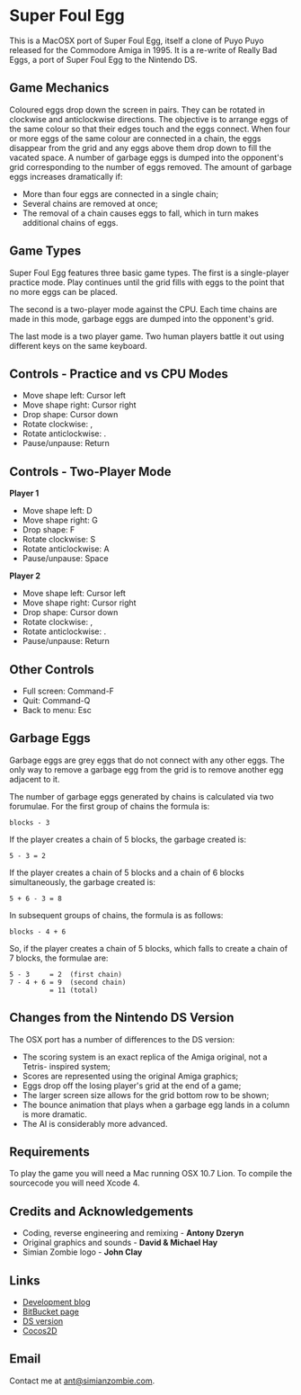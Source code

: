 Super Foul Egg
==============

This is a MacOSX port of Super Foul Egg, itself a clone of Puyo Puyo released
for the Commodore Amiga in 1995.  It is a re-write of Really Bad Eggs, a port of
Super Foul Egg to the Nintendo DS.


Game Mechanics
--------------

Coloured eggs drop down the screen in pairs.  They can be rotated in clockwise
and anticlockwise directions.  The objective is to arrange eggs of the same
colour so that their edges touch and the eggs connect.  When four or more eggs
of the same colour are connected in a chain, the eggs disappear from the grid
and any eggs above them drop down to fill the vacated space.  A number of
garbage eggs is dumped into the opponent's grid corresponding to the number of
eggs removed.  The amount of garbage eggs increases dramatically if:

 - More than four eggs are connected in a single chain;
 - Several chains are removed at once;
 - The removal of a chain causes eggs to fall, which in turn makes additional
   chains of eggs.


Game Types
----------

Super Foul Egg features three basic game types.  The first is a single-player
practice mode.  Play continues until the grid fills with eggs to the point that
no more eggs can be placed.

The second is a two-player mode against the CPU.  Each time chains are made in
this mode, garbage eggs are dumped into the opponent's grid.

The last mode is a two player game.  Two human players battle it out using
different keys on the same keyboard.


Controls - Practice and vs CPU Modes
------------------------------------

 * Move shape left:            Cursor left
 * Move shape right:           Cursor right
 * Drop shape:                 Cursor down
 * Rotate clockwise:           ,
 * Rotate anticlockwise:       .
 * Pause/unpause:              Return


Controls - Two-Player Mode
--------------------------

**Player 1**

 * Move shape left:            D
 * Move shape right:           G
 * Drop shape:                 F
 * Rotate clockwise:           S
 * Rotate anticlockwise:       A
 * Pause/unpause:              Space

**Player 2**

 * Move shape left:            Cursor left
 * Move shape right:           Cursor right
 * Drop shape:                 Cursor down
 * Rotate clockwise:           ,
 * Rotate anticlockwise:       .
 * Pause/unpause:              Return


Other Controls
--------------

 * Full screen:                Command-F
 * Quit:                       Command-Q
 * Back to menu:               Esc


Garbage Eggs
------------

Garbage eggs are grey eggs that do not connect with any other eggs.  The only
way to remove a garbage egg from the grid is to remove another egg adjacent to
it.

The number of garbage eggs generated by chains is calculated via two forumulae.
For the first group of chains the formula is:

    blocks - 3

If the player creates a chain of 5 blocks, the garbage created is:

    5 - 3 = 2

If the player creates a chain of 5 blocks and a chain of 6 blocks
simultaneously, the garbage created is:

    5 + 6 - 3 = 8

In subsequent groups of chains, the formula is as follows:

    blocks - 4 + 6

So, if the player creates a chain of 5 blocks, which falls to create a chain of
7 blocks, the formulae are:

    5 - 3     = 2  (first chain)
    7 - 4 + 6 = 9  (second chain)
              = 11 (total)


Changes from the Nintendo DS Version
------------------------------------

The OSX port has a number of differences to the DS version:

 * The scoring system is an exact replica of the Amiga original, not a Tetris-
   inspired system;
 * Scores are represented using the original Amiga graphics;
 * Eggs drop off the losing player's grid at the end of a game;
 * The larger screen size allows for the grid bottom row to be shown;
 * The bounce animation that plays when a garbage egg lands in a column is more
   dramatic.
 * The AI is considerably more advanced.


Requirements
------------

To play the game you will need a Mac running OSX 10.7 Lion.  To compile the
sourcecode you will need Xcode 4.


Credits and Acknowledgements
----------------------------

 - Coding, reverse engineering and remixing        - **Antony Dzeryn**
 - Original graphics and sounds                    - **David & Michael Hay**
 - Simian Zombie logo                              - **John Clay**


Links
-----

 - [Development blog][1]
 - [BitBucket page][2]
 - [DS version][3]
 - [Cocos2D][4]

  [1]: http://simianzombie.com
  [2]: http://bitbucket.org/ant512/superfoulegg
  [3]: http://bitbucket.org/ant512/reallybadeggs
  [4]: http://www.cocos2d-iphone.org


Email
-----

  Contact me at <ant@simianzombie.com>.